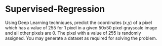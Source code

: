 # Supervised-Regression
Using Deep Learning techniques, predict the coordinates (x,y) of a pixel which has a value of 255 for 1 pixel in a given 50x50 pixel grayscale image and all other pixels are 0. The pixel with a value of 255 is randomly assigned. You may generate a dataset as required for solving the problem.
